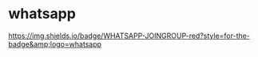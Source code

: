 # whatsapp
https://img.shields.io/badge/WHATSAPP-JOINGROUP-red?style=for-the-badge&amp;logo=whatsapp

